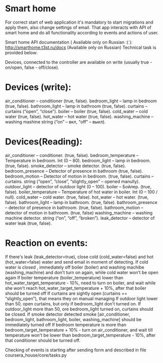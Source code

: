 # Smart home
For correct start of web application it's mandatory to start migrations and apply them, also change settings of email. That app interacts with API of smart home and do all functionality according to events and actions of user.

Smart home API documentation ( Available only on Russian :( ): http://smarthome.t3st.ru/docs (Available only on Russian)
Technical task is provided below:

Devices, connected to the controller are available on write (usually true - on/open, false - off/close).

# Devices (write):
air_conditioner – conditioner (true, false). 
bedroom_light – lamp in bedroom (true, false).
bathroom_light – lamp in bathroom (true, false).
curtains – curtains (“open”, “close”).
boiler – boiler (true, false).
cold_water – cold water (true, false). 
hot_water – hot water (true, false).
washing_machine – washing mashine string (“on” – вкл, “off” – выкл).  

# Devices(Reading):
air_conditioner – conditioner. (true, false).
bedroom_temperature – Temperature in bedroom. Int (0 – 80).
bedroom_light – lamp in bedroom. (true, false).
smoke_detector – smoke detector. (true, false).
bedroom_presence – Detector of presence in bathroom (true, false).
bedroom_motion – Detector of motion in bedroom. (true, false).
curtains – curtains. string (“open”, “close”, “slightly_open” – opened manully).
outdoor_light – detector of outdoor light (0 – 100).
boiler – Бойлер. (true, false).
boiler_temperature – Temperature of hot water in boiler. Int (0 – 100 / null).
cold_water – cold water. (true, false).
hot_water – hot water. (true, false).
bathroom_light – lamp in bathroom. (true, false).
bathroom_presence – detector of presence in bathroom. (true, false).
bathroom_motion – detector of motion in bathroom. (true, false)
washing_machine – washing machine detector. string (“on”, “off”, “broken”).
leak_detector – detector of water leak (true, false).


# Reaction on events:
If there's leak (leak_detector=true), close cold (cold_water=false) and hot (hot_water=false) water and send email in moment of detecting.
If cold water is closed , immediately off boiler (boiler) and washing machibe (washing_machine) and don't turn on again, while cold water won't be open again
If boiler temperature (boiler_temperature) lower than hot_water_target_temperature - 10%, need to turn on boiler, and wait while she won't reach hot_water_target_temperature + 10%, after that boiler should be turned off
If curtains are sightly open (curtains == “slightly_open”), that means they on manual managing
If outdoor light lower than 50, open curtains, but only if bedroom_light don't turned on. If outdoor_light more than 50, ore bedroom_light turned on, curtains should be closed.
If smoke detector detected smoke  [air_conditioner, bedroom_light, bathroom_light, boiler, washing_machine] should be immediately turned off
If bedroom temperature is more than bedroom_target_temperature + 10% - turn on air_conditioner, and wait till temperature won't be lower than bedroom_target_temperature - 10%, after that conditioner should be turned off.

Checking of events is starting after sending form and described in file coursera_house/core/tasks.py


